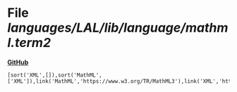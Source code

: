 # File _languages/LAL/lib/language/mathml.term2_
**[GitHub](https://github.com/softlang/yas/blob/master/languages/LAL/lib/language/mathml.term2)**
```
[sort('XML',[]),sort('MathML',['XML']),link('MathML','https://www.w3.org/TR/MathML3'),link('XML','https://www.w3.org/XML')].
```
